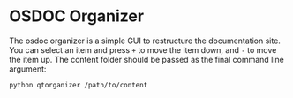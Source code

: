 # OSDOC Organizer

The osdoc organizer is a simple GUI to restructure the documentation site. You can select an item and press `+` to move the item down, and `-` to move the item up. The content folder should be passed as the final command line argument:
	
	python qtorganizer /path/to/content